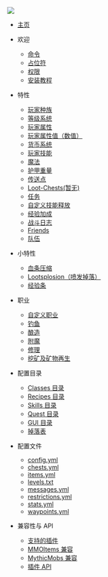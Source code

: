 ![](https://i.imgur.com/Vyor7Op.png)

* [主页](README)

- 欢迎
    * [命令](Commands)
    * [占位符](Placeholders)
    * [权限](Permissions)
    * [安装教程](Installation-Guide)

- 特性
    * [玩家种族](Player-Classes)
    * [等级系统](Leveling)
    * [玩家属性](Player-Attributes)
    * [玩家属性值（数值）](Player-Statistics)
    * [货币系统](Currency-System)
    * [玩家技能](Player-Skills)
    * [魔法](Mana-Explained)
    * [护甲重量](Armor-Weight)
    * [传送点](Waypoints)
    * [Loot-Chests(暂无)](Loot-Chests)
    * [任务](Quests)
    * [自定义技能释放](Custom-Skill-Casting)
    * [经验加成](EXP-Boosters)
    * [战斗日志](Combat-Log)
    * [Friends](Friends)
    * [队伍](Parties)

- 小特性
    * [血条压缩](Health-Scaling)
    * [Lootsplosion（喷发掉落）](Lootsplosions)
    * [经验条](EXP-Bar)

- 职业
    * [自定义职业](Custom-Professions)
    * [钓鱼](Fishing)
    * [酿造](Alchemy)
    * [附魔](Enchanting)
    * [修理](Smithing)
    * [挖矿及矿物再生](Mining-and-Block-Regen)

- 配置目录
    * [Classes 目录](Classes-Folder)
    * [Recipes 目录](Recipes-Folder)
    * [Skills 目录](Skills-Folder)
    * [Quest 目录](Quests-Folder)
    * [GUI 目录](GUI-Folder)
    * [掉落表](Drop-Tables)
- 配置文件
    * [config.yml](config.yml)
    * [chests.yml](chests.yml)
    * [items.yml](items.yml)
    * [levels.txt](levels.txt)
    * [messages.yml](messages.yml)
    * [restrictions.yml](restrictions.yml)
    * [stats.yml](stats.yml)
    * [waypoints.yml](waypoints.yml)

- 兼容性与 API
    * [支持的插件](Supported-Plugins)
    * [MMOItems 兼容](MMOItems-Compatibility)
    * [MythicMobs 兼容](MythicMobs-Compatibility)
    * [插件 API](Plugin-API)

